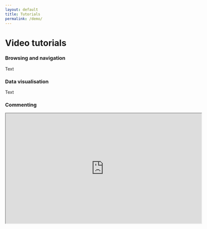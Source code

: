 ```yaml
---
layout: default
title: Tutorials
permalink: /demo/
---
```


# Video tutorials

### Browsing and navigation

Text

### Data visualisation

Text

### Commenting

<iframe width="640" height="360"
src="https://www.youtube.com/embed/oTvxOtE5QlE?rel=0&amp;modestbranding=0">
</iframe>



